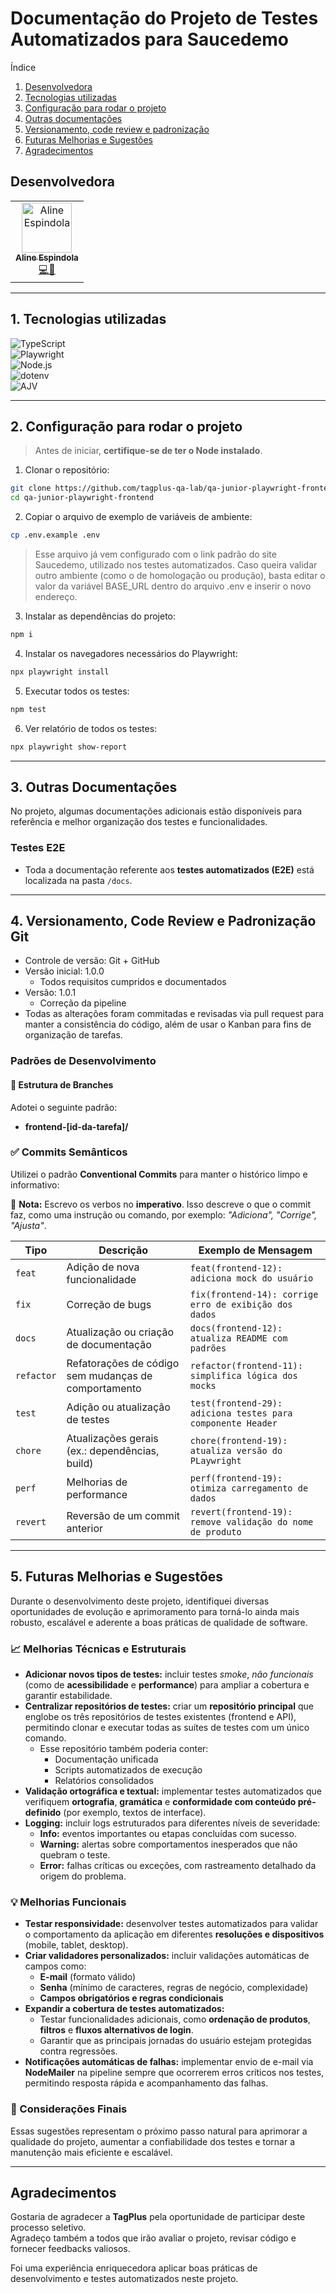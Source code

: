 # Documentação do Projeto de Testes Automatizados para Saucedemo

Índice
1. [Desenvolvedora](#desenvolvedora)
2. [Tecnologias utilizadas](#1-tecnologias-utilizadas)
3. [Configuração para rodar o projeto](#2-configuração-para-rodar-o-projeto)
4. [Outras documentações](#3-outras-documentações)
5. [Versionamento, code review e padronização](#4-versionamento-code-review-e-padronização-git)
6. [Futuras Melhorias e Sugestões](#5-futuras-melhorias-e-sugestões)
7. [Agradecimentos](#agradecimentos)

## Desenvolvedora

<table>
  <tr>
    <td align="center"><a href="https://github.com/AlineEspindola"><img src="https://avatars.githubusercontent.com/AlineEspindola" width="80px;" alt="Aline Espindola"/><br /><sub><b>Aline Espindola</b></sub></a><br /><a href="#" title="Code">💻🎨</a></td>
  </tr>
</table>

---

## 1. Tecnologias utilizadas

![TypeScript](https://img.shields.io/badge/TypeScript-3178C6?style=for-the-badge&logo=typescript&logoColor=white)  
![Playwright](https://img.shields.io/badge/Playwright-2EAD33?style=for-the-badge&logo=playwright&logoColor=white)  
![Node.js](https://img.shields.io/badge/Node.js-339933?style=for-the-badge&logo=node.js&logoColor=white)  
![dotenv](https://img.shields.io/badge/dotenv-ECD53F?style=for-the-badge&logo=.env&logoColor=black)  
![AJV](https://img.shields.io/badge/AJV-22B573?style=for-the-badge&logo=json&logoColor=white)

---

## 2. Configuração para rodar o projeto

> Antes de iniciar, **certifique-se de ter o Node instalado**.  

1. Clonar o repositório:  
```bash
git clone https://github.com/tagplus-qa-lab/qa-junior-playwright-frontend.git
cd qa-junior-playwright-frontend
```

2. Copiar o arquivo de exemplo de variáveis de ambiente:  
```bash
cp .env.example .env
```
> Esse arquivo já vem configurado com o link padrão do site Saucedemo, utilizado nos testes automatizados.
> Caso queira validar outro ambiente (como o de homologação ou produção), basta editar o valor da variável BASE_URL dentro do arquivo .env e inserir o novo endereço.

3. Instalar as dependências do projeto:  
```bash
npm i
```

4. Instalar os navegadores necessários do Playwright:  
```bash
npx playwright install
```

5. Executar todos os testes:  
```bash
npm test
```

6. Ver relatório de todos os testes:  
```bash
npx playwright show-report
```

---

## 3. Outras Documentações

No projeto, algumas documentações adicionais estão disponíveis para referência e melhor organização dos testes e funcionalidades.  

### Testes E2E

- Toda a documentação referente aos **testes automatizados (E2E)** está localizada na pasta `/docs`.

---

## 4. Versionamento, Code Review e Padronização Git

- Controle de versão: Git + GitHub  
- Versão inicial: 1.0.0  
  - Todos requisitos cumpridos e documentados
- Versão: 1.0.1
  - Correção da pipeline
- Todas as alterações foram commitadas e revisadas via pull request para manter a consistência do código, além de usar o Kanban para fins de organização de tarefas.

### Padrões de Desenvolvimento

#### 📂 Estrutura de Branches

Adotei o seguinte padrão:

- **frontend-[id-da-tarefa]/**

### ✅ Commits Semânticos

Utilizei o padrão **Conventional Commits** para manter o histórico limpo e informativo:

📌 **Nota:** Escrevo os verbos no **imperativo**. Isso descreve o que o commit faz, como uma instrução ou comando, por exemplo: _"Adiciona", "Corrige", "Ajusta"_.

| Tipo       | Descrição                                            | Exemplo de Mensagem                            |
| ---------- | ---------------------------------------------------- | ---------------------------------------------- |
| `feat`     | Adição de nova funcionalidade                        | `feat(frontend-12): adiciona mock do usuário`            |
| `fix`      | Correção de bugs                                     | `fix(frontend-14): corrige erro de exibição dos dados`            |
| `docs`     | Atualização ou criação de documentação               | `docs(frontend-12): atualiza README com padrões`            |
| `refactor` | Refatorações de código sem mudanças de comportamento | `refactor(frontend-11): simplifica lógica dos mocks`       |
| `test`     | Adição ou atualização de testes                      | `test(frontend-29): adiciona testes para componente Header` |
| `chore`    | Atualizações gerais (ex.: dependências, build)       | `chore(frontend-19): atualiza versão do PLaywright`       |
| `perf`     | Melhorias de performance                             | `perf(frontend-19): otimiza carregamento de dados`          |
| `revert`   | Reversão de um commit anterior                       | `revert(frontend-19): remove validação do nome de produto`            |

---

## 5. Futuras Melhorias e Sugestões

Durante o desenvolvimento deste projeto, identifiquei diversas oportunidades de evolução e aprimoramento para torná-lo ainda mais robusto, escalável e aderente a boas práticas de qualidade de software.

### 📈 Melhorias Técnicas e Estruturais
- **Adicionar novos tipos de testes:** incluir testes *smoke*, *não funcionais* (como de **acessibilidade** e **performance**) para ampliar a cobertura e garantir estabilidade.
- **Centralizar repositórios de testes:** criar um **repositório principal** que englobe os três repositórios de testes existentes (frontend e API), permitindo clonar e executar todas as suítes de testes com um único comando.  
  - Esse repositório também poderia conter:
    - Documentação unificada
    - Scripts automatizados de execução
    - Relatórios consolidados
- **Validação ortográfica e textual:** implementar testes automatizados que verifiquem **ortografia**, **gramática** e **conformidade com conteúdo pré-definido** (por exemplo, textos de interface).
- **Logging:** incluir logs estruturados para diferentes níveis de severidade:
  - **Info:** eventos importantes ou etapas concluídas com sucesso.
  - **Warning:** alertas sobre comportamentos inesperados que não quebram o teste.
  - **Error:** falhas críticas ou exceções, com rastreamento detalhado da origem do problema.

### 💡 Melhorias Funcionais
- **Testar responsividade:** desenvolver testes automatizados para validar o comportamento da aplicação em diferentes **resoluções e dispositivos** (mobile, tablet, desktop).
- **Criar validadores personalizados:** incluir validações automáticas de campos como:
  - **E-mail** (formato válido)
  - **Senha** (mínimo de caracteres, regras de negócio, complexidade)
  - **Campos obrigatórios e regras condicionais**
- **Expandir a cobertura de testes automatizados:**  
  - Testar funcionalidades adicionais, como **ordenação de produtos**, **filtros** e **fluxos alternativos de login**.
  - Garantir que as principais jornadas do usuário estejam protegidas contra regressões.
- **Notificações automáticas de falhas:** implementar envio de e-mail via **NodeMailer** na pipeline sempre que ocorrerem erros críticos nos testes, permitindo resposta rápida e acompanhamento das falhas.

### 📝 Considerações Finais
Essas sugestões representam o próximo passo natural para aprimorar a qualidade do projeto, aumentar a confiabilidade dos testes e tornar a manutenção mais eficiente e escalável.

---

## Agradecimentos

Gostaria de agradecer a **TagPlus** pela oportunidade de participar deste processo seletivo.  
Agradeço também a todos que irão avaliar o projeto, revisar código e fornecer feedbacks valiosos.

Foi uma experiência enriquecedora aplicar boas práticas de desenvolvimento e testes automatizados neste projeto.




